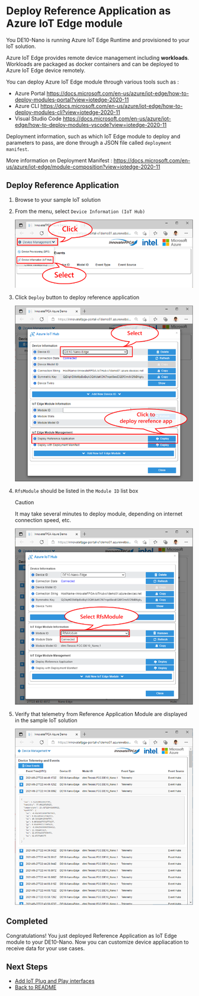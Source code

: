 # Deploy Reference Application as Azure IoT Edge module

You DE10-Nano is running Azure IoT Edge Runtime and provisioned to your IoT solution.

Azure IoT Edge provides remote device management including **workloads**.  Workloads are packaged as docker containers and can be deployed to Azure IoT Edge device remotely.  

You can deploy Azure IoT Edge module through various tools such as :

- Azure Portal <https://docs.microsoft.com/en-us/azure/iot-edge/how-to-deploy-modules-portal?view=iotedge-2020-11>
- Azure CLI <https://docs.microsoft.com/en-us/azure/iot-edge/how-to-deploy-modules-cli?view=iotedge-2020-11>
- Visual Studio Code <https://docs.microsoft.com/en-us/azure/iot-edge/how-to-deploy-modules-vscode?view=iotedge-2020-11>

Deployment information, such as which IoT Edge module to deploy and parameters to pass, are done through a JSON file called `deployment manifest`.

More information on Deployment Manifest : <https://docs.microsoft.com/en-us/azure/iot-edge/module-composition?view=iotedge-2020-11>

## Deploy Reference Application

1. Browse to your sample IoT solution
1. From the menu, select `Device Information (IoT Hub)`  

    ![IOTEDGE05](/images/IoTEdge-05.png)

1. Click `Deploy` button to deploy reference application  

    ![IOTEDGE06](/images/IoTEdge-06.png)

1. `RfsModule` should be listed in the `Module ID` list box  

    > [!CAUTION]  
    > It may take several minutes to deploy module, depending on internet connection speed, etc.

    ![IOTEDGE07](/images/IoTEdge-07.png)

1. Verify that telemetry from Reference Application Module are displayed in the sample IoT solution

    ![IOTEDGE08](/images/IoTEdge-08.png)

## Completed

Congratulations!  You just deployed Reference Application as IoT Edge module to your DE10-Nano.
Now you can customize device appliacation to receive data for your use cases.

## Next Steps

- [Add IoT Plug and Play interfaces](./DE10-Nano-IoTEdge-Deploy.md)
- [Back to README](../README.md)